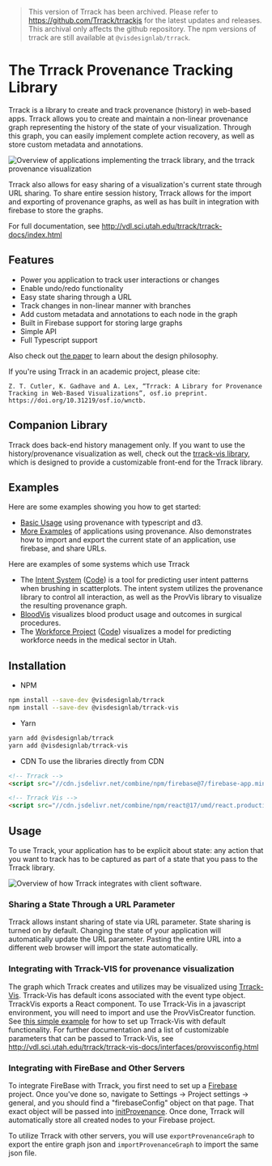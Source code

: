 > This version of Trrack has been archived. Please refer to https://github.com/Trrack/trrackjs for the latest updates and releases.
> This archival only affects the github repository. The npm versions of trrack are still available at `@visdesignlab/trrack`.

# The Trrack Provenance Tracking Library

Trrack is a library to create and track provenance (history) in web-based apps. Trrack allows you to create and maintain a non-linear provenance graph representing the history of the state of your visualization. Through this graph, you can easily implement complete action recovery, as well as store custom metadata and annotations.

![Overview of applications implementing the trrack library, and the trrack provenance visualization](trrack_overview.png)

Trrack also allows for easy sharing of a visualization's current state through URL sharing. To share entire session history, Trrack allows for the import and exporting of provenance graphs, as well as has built in integration with firebase to store the graphs.

For full documentation, see http://vdl.sci.utah.edu/trrack/trrack-docs/index.html

## Features

- Power you application to track user interactions or changes
- Enable undo/redo functionality
- Easy state sharing through a URL
- Track changes in non-linear manner with branches
- Add custom metadata and annotations to each node in the graph
- Built in Firebase support for storing large graphs
- Simple API
- Full Typescript support

Also check out [the paper](https://doi.org/10.31219/osf.io/wnctb) to learn about the design philosophy.

If you're using Trrack in an academic project, please cite:

```
Z. T. Cutler, K. Gadhave and A. Lex, “Trrack: A Library for Provenance Tracking in Web-Based Visualizations”, osf.io preprint. https://doi.org/10.31219/osf.io/wnctb.
```

## Companion Library

Trrack does back-end history management only. If you want to use the history/provenance visualization as well, check out the [trrack-vis library](https://github.com/visdesignlab/trrack/tree/master/packages/trrack-vis), which is designed to provide a customizable front-end for the Trrack library.


## Examples

Here are some examples showing you how to get started:

 * [Basic Usage](https://github.com/visdesignlab/trrack/tree/master/packages/trrack-examples/simpleExample) using provenance with typescript and d3.
 * [More Examples](http://vdl.sci.utah.edu/trrack/) of applications using provenance. Also demonstrates how to import and export the current state of an application, use firebase, and share URLs.

Here are examples of some systems which use Trrack

 * The [Intent System](http://3.136.64.162:5000/index.html#/) ([Code](https://github.com/visdesignlab/intent-system)) is a tool for predicting user intent patterns when brushing in scatterplots. The intent system utilizes the provenance library to control all interaction, as well as the ProvVis library to visualize the resulting provenance graph.
 * [BloodVis](https://github.com/visdesignlab/bloodvis) visualizes blood product usage and outcomes in surgical procedures.
 * The [Workforce Project](https://teamcare.utah.gov/) ([Code](https://github.com/visdesignlab/workforce-frontend)) visualizes a model for predicting workforce needs in the medical sector in Utah.


## Installation

- NPM

```bash
npm install --save-dev @visdesignlab/trrack
npm install --save-dev @visdesignlab/trrack-vis
```

- Yarn

```bash
yarn add @visdesignlab/trrack
yarn add @visdesignlab/trrack-vis

```

- CDN
To use the libraries directly from CDN

```html
<!-- Trrack -->
<script src="//cdn.jsdelivr.net/combine/npm/firebase@7/firebase-app.min.js,npm/firebase@7/firebase-database.min.js,npm/mobx@6/dist/mobx.umd.production.min.js,npm/lz-string@1/libs/lz-string.min.js,npm/deep-diff@1/dist/deep-diff.min.js,npm/@visdesignlab/trrack/dist/trrack.umd.production.min.js"></script>

<!-- Trrack Vis -->
<script src="//cdn.jsdelivr.net/combine/npm/react@17/umd/react.production.min.js,npm/react-dom@17/umd/react-dom.production.min.js,npm/react-move@6/dist/react-move.min.js,npm/typestyle@2/umd/typestyle.min.js,npm/semantic-ui-react@2/dist/umd/semantic-ui-react.min.js,npm/d3@6.2.0/dist/d3.min.js,npm/@visdesignlab/trrack-vis/dist/trrackvis.umd.development.min.js"></script>
```

## Usage

To use Trrack, your application has to be explicit about state: any action that you want to track has to be captured as part of a state that you pass to the Trrack library.


![Overview of how Trrack integrates with client software.](trrack_architecture.png)


### Sharing a State Through a URL Parameter

Trrack allows instant sharing of state via URL parameter. State sharing is turned on by default. Changing the state of your application will automatically update the URL parameter. Pasting the entire URL into a different web browser will import the state automatically.

### Integrating with Trrack-VIS for provenance visualization

The graph which Trrack creates and utilizes may be visualized using [Trrack-Vis](https://github.com/visdesignlab/trrack/tree/master/packages/trrack-vis). Trrack-Vis has default icons associated with the event type object. TrrackVis exports a React component. To use Trrack-Vis in a javascript environment, you will need to import and use the ProvVisCreator function. See [this simple example](https://github.com/visdesignlab/trrack/blob/dev/packages/trrack-examples/simpleExample/src/provenanceSetup.ts) for how to set up Trrack-Vis with default functionality. For further documentation and a list of customizable parameters that can be passed to Trrack-Vis, see http://vdl.sci.utah.edu/trrack/trrack-vis-docs/interfaces/provvisconfig.html

### Integrating with FireBase and Other Servers

To integrate FireBase with Trrack, you first need to set up a [Firebase](https://firebase.google.com/docs/database) project. Once you've done so, navigate to Settings -> Project settings -> general, and you should find a "firebaseConfig" object on that page. That exact object will be passed into [initProvenance](http://vdl.sci.utah.edu/trrack/trrack-docs/globals.html#initprovenance). Once done, Trrack will automatically store all created nodes to your Firebase project.

To utilize Trrack with other servers, you will use `exportProvenanceGraph` to export the entire graph json and `importProvenanceGraph` to import the same json file.
